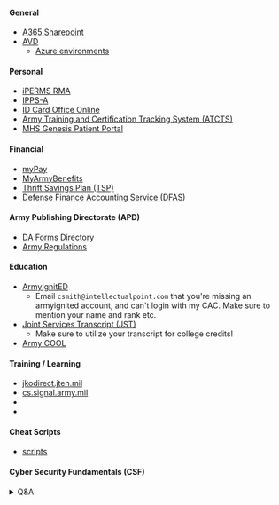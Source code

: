 #### General
  - [A365 Sharepoint](https://www.ohome.apps.mil/)
  - [AVD](https://aka.ms/AVDGov)
    - [Azure environments](https://learn.microsoft.com/en-us/azure/virtual-desktop/users/connect-remote-desktop-client?tabs=web#subscribe-to-a-workspace-and-connect-to-your-desktops-and-applications)

#### Personal
  - [iPERMS RMA](https://iperms.hrc.army.mil/)
  - [IPPS-A](https://ipps-a.army.mil/)
  - [ID Card Office Online](https://idco-pki.dmdc.osd.mil/idco/myprofile-info)
  - [Army Training and Certification Tracking System (ATCTS)](https://atcts.army.mil/)
  - [MHS Genesis Patient Portal](https://my.mhsgenesis.health.mil/pages/home)

#### Financial
  - [myPay](https://mypay.dfas.mil/)
  - [MyArmyBenefits](https://myarmybenefits.us.army.mil/)
  - [Thrift Savings Plan (TSP)](https://www.tsp.gov/)
  - [Defense Finance Accounting Service (DFAS)](https://www.dfas.mil/)

#### Army Publishing Directorate (APD)
  - [DA Forms Directory](https://armypubs.army.mil/default.aspx)
  - [Army Regulations](https://armypubs.army.mil/productmaps/pubform/ar.aspx)

#### Education
  - [ArmyIgnitED](https://www.armyignited.army.mil/student/)
      - Email ```csmith@intellectualpoint.com``` that you're missing an armyignited account, and can't login with my CAC. Make sure to mention your name and rank etc.
  - [Joint Services Transcript (JST)](https://jst.doded.mil/jst/)
      - Make sure to utilize your transcript for college credits!
  - [Army COOL](https://www.cool.osd.mil/army/index.html)

#### Training / Learning
  - [jkodirect.jten.mil](https://jkodirect.jten.mil/Atlas2/page/desktop/DesktopHome.jsf)
  - [cs.signal.army.mil](https://cs.signal.army.mil/UserMngmt/UserPortal.asp)
  - []()
  - []()

#### Cheat Scripts
  - [scripts](https://github.com/Clutch152/scripts)

#### Cyber Security Fundamentals (CSF)

<details>
<summary>Q&A</summary>

| Question | Answer |
|-|-|
| Which of the following categories require a privileged access agreement? | IA Technical |
| What is Website security | The protection of personal and organizational public-facing websites from cyberattacks |
| An indication is a sign that an incident may never occur | FALSE |
| Are website defacement and DoS possible cyberattacks against websites | True |
| Indications of an incident fall into two categories | Indications and precursors |
| SSID stands for | Service Set Identifier |
| What is a hash function | A fixed-length string of numbers and letters generated from a mathematical algorithm and an arbitrarily sized message such as an email, document, picture or other type of data. |
| A security plan is to provide an overview of the security requirements of the system and describe the controls in place or planned for meeting those requirements | TRUE |
| In accordance with AR 25-2, whose responsibility is it to ensure all users receive initial and annual IA awareness training? | IASO |
| According to DoD 8570.01-M, the IA technical category consists of how many levels? | I, II, & III |
| IAW AR 25-2 all new appointed cybersecurity workforce personnel must achieve appropriate qualification requirements within? | 6 months |
| What is a Distributed Denial-of-Service attack? | It occurs when multiple machines are operating together to attack one target |
| Cybersecurity is not a holistic program to manage Information Technology related security risk | FALSE |
| _____________your wireless data prevents anyone who might be able to access your network from viewing it | Encrypting |
| What is a fake Antivirus | Malicious software designed to steal information form unsuspecting users by mimicking legitimate security software |
| What are the four objectives of planning for security | Identify , design, test and monitor |
| Viruses, Worms and Trojan horses are types of malicious code | True |
| Encryptions is a way to send a message in ____________ | code |
| Security plans are not living documents | FALSE |
| What does LAMP stands for | Linux, Apache, My SQL and PHP |
| A denial-of-service (DoS) attack occurs when legitimate _________ are unable to access ________, ______ or other network resources due to the actions of malicious cyber threat factors | users, Information systems, devices |

</details>
